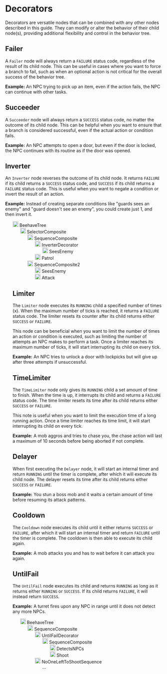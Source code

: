 # Decorators
Decorators are versatile nodes that can be combined with any other nodes described in this guide. They can modify or alter the behavior of their child node(s), providing additional flexibility and control in the behavior tree.

## Failer
A `Failer` node will always return a `FAILURE` status code, regardless of the result of its child node. This can be useful in cases where you want to force a branch to fail, such as when an optional action is not critical for the overall success of the behavior tree.

**Example:** An NPC trying to pick up an item, even if the action fails, the NPC can continue with other tasks.

## Succeeder
A `Succeeder` node will always return a `SUCCESS` status code, no matter the outcome of its child node. This can be helpful when you want to ensure that a branch is considered successful, even if the actual action or condition fails.

**Example:** An NPC attempts to open a door, but even if the door is locked, the NPC continues with its routine as if the door was opened.

## Inverter
An `Inverter` node reverses the outcome of its child node. It returns `FAILURE` if its child returns a `SUCCESS` status code, and `SUCCESS` if its child returns a `FAILURE` status code. This is useful when you want to negate a condition or invert the result of an action.

**Example:** Instead of creating separate conditions like "guards sees an enemy" and "guard doesn't see an enemy", you could create just 1, and then invert it.

<ul style="list-style: none;">
    <li>
        <img src="assets/icons/tree.svg" width="18px"/>
        BeehaveTree
    </li>
    <li>
        <ul style="list-style: none;">
        <li>
            <a href="#/manual/selector?id=selector-node"><img src="assets/icons/selector.svg" width="18px"/></a>
            SelectorComposite
        </li>
        <li>
            <ul style="list-style: none;">
                <li>
                    <a href="#/manual/sequence?id=sequence-node"><img src="assets/icons/sequence.svg" width="18px"/></a>
                    SequenceComposite
                </li>
                <li>
                    <ul style="list-style: none;">
                        <li>
                            <a href="#/manual/decorators?id=inverter"><img src="assets/icons/inverter.svg" width="18px"/></a>
                            InverterDecorator
                        </li>
                        <li>
                            <ul style="list-style: none;">
                                <li>
                                    <a href="#/manual/condition_leaf?id=condition-leaf"><img src="assets/icons/condition.svg" width="18px"/></a>
                                    SeesEnemy
                                </li>
                            </ul>
                        </li>
                        <li>
                            <a href="#/manual/action_leaf?id=action-leaf-node"><img src="assets/icons/action.svg" width="18px"/></a>
                            Patrol
                        </li>
                    </ul>
                </li>
            </ul>
        </li>
        <li>
            <ul style="list-style: none;">
                <li>
                    <a href="#/manual/sequence?id=sequence-node"><img src="assets/icons/sequence.svg" width="18px"/></a>
                    SequenceComposite2
                </li>
                <li>
                    <ul style="list-style: none;">
                        <li>
                            <a href="#/manual/condition_leaf?id=condition-leaf"><img src="assets/icons/condition.svg" width="18px"/></a>
                            SeesEnemy
                        </li>
                        <li>
                            <a href="#/manual/action_leaf?id=action-leaf-node"><img src="assets/icons/action.svg" width="18px"/></a>
                            Attack
                        </li>
                    </ul>
                </li>
            </ul>
        </li>
    </li>
</ul>

## Limiter
The `Limiter` node executes its `RUNNING` child a specified number of times (x). When the maximum number of ticks is reached, it returns a `FAILURE` status code. The limiter resets its counter after its child returns either `SUCCESS` or `FAILURE`.

This node can be beneficial when you want to limit the number of times an action or condition is executed, such as limiting the number of attempts an NPC makes to perform a task. Once a limiter reaches its maximum number of ticks, it will start interrupting its child on every tick.

**Example:** An NPC tries to unlock a door with lockpicks but will give up after three attempts if unsuccessful.

## TimeLimiter
The `TimeLimiter` node only gives its `RUNNING` child a set amount of time to finish. When the time is up, it interrupts its child and returns a `FAILURE` status code. The time limiter resets its time after its child returns either `SUCCESS` or `FAILURE`.

This note is useful when you want to limit the execution time of a long running action. Once a time limiter reaches its time limit, it will start interrupting its child on every tick.

**Example:** A mob aggros and tries to chase you, the chase action will last a maximum of 10 seconds before being aborted if not complete.

## Delayer
When first executing the `Delayer` node, it will start an internal timer and return `RUNNING` until the timer is complete, after which it will execute its child node. The delayer resets its time after its child returns either `SUCCESS` or `FAILURE`.

**Example:** You stun a boss mob and it waits a certain amount of time before resuming its attack patterns.

## Cooldown
The `Cooldown` node executes its child until it either returns `SUCCESS` or `FAILURE`, after which it will start an internal timer and return `FAILURE` until the timer is complete. The cooldown is then able to execute its child again.

**Example:** A mob attacks you and has to wait before it can attack you again.

## UntilFail

The `UntilFail` node executes its child and returns `RUNNING` as long as it returns either `RUNNING` or `SUCCESS`. If its child returns `FAILURE`, it will instead return `SUCCESS`.

**Example:** A turret fires upon any NPC in range until it does not detect any more NPCs.

<ul style="list-style: none;">
    <li>
        <img src="assets/icons/tree.svg" width="18px"/>
        BeehaveTree
    </li>
    <li>
        <ul style="list-style: none;">
            <li>
                <a href="#/manual/sequence?id=sequence-node"><img src="assets/icons/sequence.svg" width="18px"/></a>
                SequenceComposite
            </li>
            <li>
                <ul style="list-style: none;">
                <li>
                    <a href="#/manual/decorators?id=untilfail"><img src="assets/icons/until_fail.svg" width="18px"/></a>
                    UntilFailDecorator
                </li>
                <li>
                    <ul style="list-style: none;">
                        <li>
                            <a href="#/manual/sequence?id=sequence-node"><img src="assets/icons/sequence.svg" width="18px"/></a>
                            SequenceComposite
                        </li>
                        <li>
                            <ul style="list-style: none;">
                                <li>
                                    <a href="#/manual/condition_leaf?id=condition-leaf"><img src="assets/icons/condition.svg" width="18px"/></a>
                                    DetectsNPCs
                                </li>
                                <li>
                                    <a href="#/manual/action_leaf?id=action-leaf-node"><img src="assets/icons/action.svg" width="18px"/></a>
                                    Shoot
                                </li>
                            </ul>
                        </li>
                    </ul>
                </li>
                <li>
                    <a href="#/manual/sequence?id=sequence-node"><img src="assets/icons/sequence.svg" width="18px"/></a>
                    NoOneLeftToShootSequence
                </li>
                <li>
                    <ul style="list-style: none;">
                        <li>...</li>
                    </ul>
                </li>
            </li>
        </ul>
    </li>
</ul>
